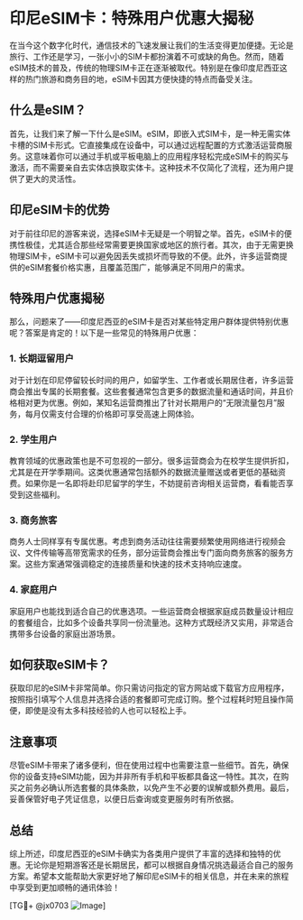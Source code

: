 # 印尼eSIM卡：特殊用户优惠大揭秘

在当今这个数字化时代，通信技术的飞速发展让我们的生活变得更加便捷。无论是旅行、工作还是学习，一张小小的SIM卡都扮演着不可或缺的角色。然而，随着eSIM技术的普及，传统的物理SIM卡正在逐渐被取代。特别是在像印度尼西亚这样的热门旅游和商务目的地，eSIM卡因其方便快捷的特点而备受关注。

## 什么是eSIM？

首先，让我们来了解一下什么是eSIM。eSIM，即嵌入式SIM卡，是一种无需实体卡槽的SIM卡形式。它直接集成在设备中，可以通过远程配置的方式激活运营商服务。这意味着你可以通过手机或平板电脑上的应用程序轻松完成eSIM卡的购买与激活，而不需要亲自去实体店换取实体卡。这种技术不仅简化了流程，还为用户提供了更大的灵活性。

## 印尼eSIM卡的优势

对于前往印尼的游客来说，选择eSIM卡无疑是一个明智之举。首先，eSIM卡的便携性极佳，尤其适合那些经常需要更换国家或地区的旅行者。其次，由于无需更换物理SIM卡，eSIM卡可以避免因丢失或损坏而导致的不便。此外，许多运营商提供的eSIM套餐价格实惠，且覆盖范围广，能够满足不同用户的需求。

## 特殊用户优惠揭秘

那么，问题来了——印度尼西亚的eSIM卡是否对某些特定用户群体提供特别优惠呢？答案是肯定的！以下是一些常见的特殊用户优惠：

### 1. **长期逗留用户**
对于计划在印尼停留较长时间的用户，如留学生、工作者或长期居住者，许多运营商会推出专属的长期套餐。这些套餐通常包含更多的数据流量和通话时间，并且价格相对更为优惠。例如，某知名运营商推出了针对长期用户的“无限流量包月”服务，每月仅需支付合理的价格即可享受高速上网体验。

### 2. **学生用户**
教育领域的优惠政策也是不可忽视的一部分。很多运营商会为在校学生提供折扣，尤其是在开学季期间。这类优惠通常包括额外的数据流量赠送或者更低的基础资费。如果你是一名即将赴印尼留学的学生，不妨提前咨询相关运营商，看看能否享受到这些福利。

### 3. **商务旅客**
商务人士同样享有专属优惠。考虑到商务活动往往需要频繁使用网络进行视频会议、文件传输等高带宽需求的任务，部分运营商会推出专门面向商务旅客的服务方案。这些方案通常强调稳定的连接质量和快速的技术支持响应速度。

### 4. **家庭用户**
家庭用户也能找到适合自己的优惠选项。一些运营商会根据家庭成员数量设计相应的套餐组合，比如多个设备共享同一份流量池。这种方式既经济又实用，非常适合携带多台设备的家庭出游场景。

## 如何获取eSIM卡？

获取印尼的eSIM卡非常简单。你只需访问指定的官方网站或下载官方应用程序，按照指引填写个人信息并选择合适的套餐即可完成订购。整个过程耗时短且操作简便，即使是没有太多科技经验的人也可以轻松上手。

## 注意事项

尽管eSIM卡带来了诸多便利，但在使用过程中也需要注意一些细节。首先，确保你的设备支持eSIM功能，因为并非所有手机和平板都具备这一特性。其次，在购买之前务必确认所选套餐的具体条款，以免产生不必要的误解或额外费用。最后，妥善保管好电子凭证信息，以便日后查询或变更服务时有所依据。

## 总结

综上所述，印度尼西亚的eSIM卡确实为各类用户提供了丰富的选择和独特的优惠。无论你是短期游客还是长期居民，都可以根据自身情况挑选最适合自己的服务方案。希望本文能帮助大家更好地了解印尼eSIM卡的相关信息，并在未来的旅程中享受到更加顺畅的通讯体验！

[TG💪+ @jx0703 ![Image](https://github.com/user-attachments/assets/dbca1d08-cadb-493c-b0ec-ad6f7a83f270)]
